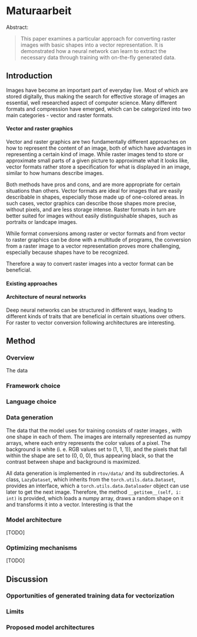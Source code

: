 
# Maturaarbeit

 Abstract:
> This paper examines a particular approach for converting raster images with basic shapes into a vector representation.
> It is demonstrated how a neural network can learn to extract the necessary data through training with on-the-fly generated data.



## Introduction

Images have become an important part of everyday live. Most of which are stored digitally, thus making the search for effective storage of images an essential, well researched aspect of computer science.
Many different formats and compression have emerged, which can be categorized into two main categories - vector and raster formats.


#### Vector and raster graphics

Vector and raster graphics are two fundamentally different approaches on how to represent the content of an image, both of which have advantages in representing a certain kind of image. While raster images tend to store or approximate small parts of a given picture to approximate what it looks like, vector formats rather store a specification for what is displayed in an image, similar to how humans describe images.

Both methods have pros and cons, and are more appropriate for certain situations than others. Vector formats are ideal for images that are easily describable in shapes, especially those made up of one-colored areas. In such cases, vector graphics can describe those shapes more precise, without pixels, and are less storage intense. Raster formats in turn are better suited for images without easily distinguishable shapes, such as portraits or landcape images.

While format conversions among raster or vector formats and from vector to raster graphics can be done with a multitude of programs, the conversion from a raster image to a vector representation proves more challenging, especially because shapes have to be recognized.

Therefore a way to convert raster images into a vector format can be beneficial.


#### Existing approaches



#### Architecture of neural networks

Deep neural networks can be structured in different ways, leading to different kinds of traits that are beneficial in certain situations over others. For raster to vector conversion following architectures are interesting.





## Method

### Overview

The data 

### Framework choice
### Language choice



### Data generation

The data that the model uses for training consists of raster images , with one shape in each of them. The images are internally represented as numpy arrays, where each entry represents the color values of a pixel. The background is white (i. e. RGB values set to (1, 1, 1)), and the pixels that fall within the shape are set to (0, 0, 0), thus appearing black, so that the contrast between shape and background is maximized.

All data generation is implemented in `rtov/data/` and its subdirectories. A class, `LazyDataset`, which inherits from the `torch.utils.data.Dataset`, provides an interface, which a `torch.utils.data.Dataloader` object can use later to get the next image. Therefore, the method `__getitem__(self, i: int)` is provided, which loads a numpy array, draws a random shape on it and transforms it into a vector. Interesting is that the 

### Model architecture

[TODO]

### Optimizing mechanisms

[TODO]




## Discussion

### Opportunities of generated training data for vectorization

### Limits

### Proposed model architectures









